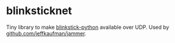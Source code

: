 # blinksticknet

Tiny library to make
[blinkstick-python](https://github.com/arvydas/blinkstick-python/) available
over UDP.  Used by
[github.com/jeffkaufman/jammer](https://github.com/jeffkaufman/jammer).
